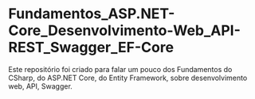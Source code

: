 # Fundamentos_ASP.NET-Core_Desenvolvimento-Web_API-REST_Swagger_EF-Core
Este repositório foi criado para falar um pouco dos Fundamentos do CSharp, do ASP.NET Core, do Entity Framework, sobre desenvolvimento web, API, Swagger.
